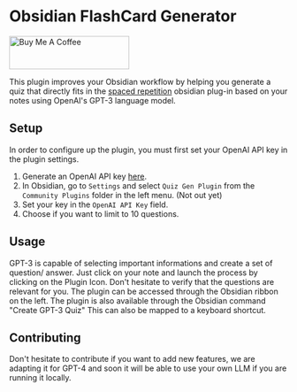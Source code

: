 # Obsidian FlashCard Generator
<a href="https://www.buymeacoffee.com/chloedia" target="_blank"><img src="https://cdn.buymeacoffee.com/buttons/v2/default-yellow.png" alt="Buy Me A Coffee" style="height: 60px !important;width: 217px !important;" ></a>

This plugin improves your Obsidian workflow by helping you generate a quiz that directly fits in the <a href = https://github.com/st3v3nmw/obsidian-spaced-repetition>spaced repetition</a> obsidian plug-in based on your notes using OpenAI's GPT-3 language model. 

## Setup

In order to configure up the plugin, you must first set your OpenAI API key in the plugin settings.

1. Generate an OpenAI API key [here](https://beta.openai.com/account/api-keys).
2. In Obsidian, go to `Settings` and select `Quiz Gen Plugin` from the `Community Plugins` folder in the left menu. (Not out yet)
3. Set your key in the `OpenAI API Key` field.
4. Choose if you want to limit to 10 questions.

## Usage

GPT-3 is capable of selecting important informations and create a set of question/ answer. Just click on your note and launch the process by clicking on the Plugin Icon. Don't hesitate to verify that the questions are relevant for you.
The plugin can be accessed through the Obsidian ribbon on the left. 
The plugin is also available through the Obsidian command "Create GPT-3 Quiz"
This can also be mapped to a keyboard shortcut.

## Contributing

Don't hesitate to contribute if you want to add new features, we are adapting it for GPT-4 and soon it will be able to use your own LLM if you are running it locally.  


